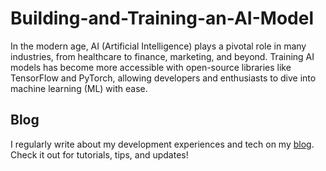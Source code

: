 # Building-and-Training-an-AI-Model
In the modern age, AI (Artificial Intelligence) plays a pivotal role in many industries, from healthcare to finance, marketing, and beyond. Training AI models has become more accessible with open-source libraries like TensorFlow and PyTorch, allowing developers and enthusiasts to dive into machine learning (ML) with ease.

## Blog

I regularly write about my development experiences and tech on my [blog](https://manulakavishka.blogspot.com/2024/10/the-journey-of-ai-training-body-font.html). Check it out for tutorials, tips, and updates!
